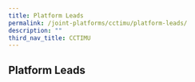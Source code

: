 ```yaml
---
title: Platform Leads
permalink: /joint-platforms/cctimu/platform-leads/
description: ""
third_nav_title: CCTIMU
---
```

Platform Leads
--------------